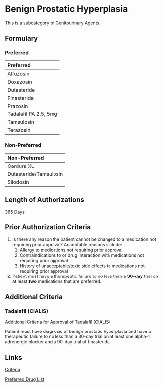 # Benign Prostatic Hyperplasia

This is a subcategory of Genitourinary Agents.

## Formulary

### Preferred

| Preferred             |
| :-------------------- |
| Alfuzosin             |
| Doxazosin             |
| Dutasteride           |
| Finasteride           |
| Prazosin              |
| Tadalafil PA 2.5, 5mg |
| Tamsulosin            |
| Terazosin             |

### Non-Preferred

| Non-Preferred          |
| :--------------------- |
| Cardura XL             |
| Dutasteride/Tamsulosin |
| Silodosin              |

## Length of Authorizations

365 Days

## Prior Authorization Criteria

1.  Is there any reason the patient cannot be changed to a medication not requiring prior approval? Acceptable reasons include:
    1.  Allergy to medications not requiring prior approval
    2.  Contraindications to or drug interaction with medications not requiring prior approval
    3.  History of unacceptable/toxic side effects to medications not requiring prior approval
2.  Patient must have a therapeutic failure to no less than a **30-day** trial on at least **two** medications that are preferred.

## Additional Criteria
### Tadalafil (CIALIS)

Additional Criteria for Approval of Tadalafil (CIALIS)

Patient must have diagnosis of benign prostatic hyperplasia and have a therapeutic failure to no less than a 30-day trial on at least one alpha-1 adrenergic blocker and a 90-day trial of finasteride.

## Links

[Criteria](https://pharmacy.medicaid.ohio.gov/sites/default/files/20221001_UPDL_Criteria_APPROVED.pdf#page=68)

[Preferred Drug List](https://pharmacy.medicaid.ohio.gov/sites/default/files/20221001_UPDL_APPROVED_.pdf#page=24)
